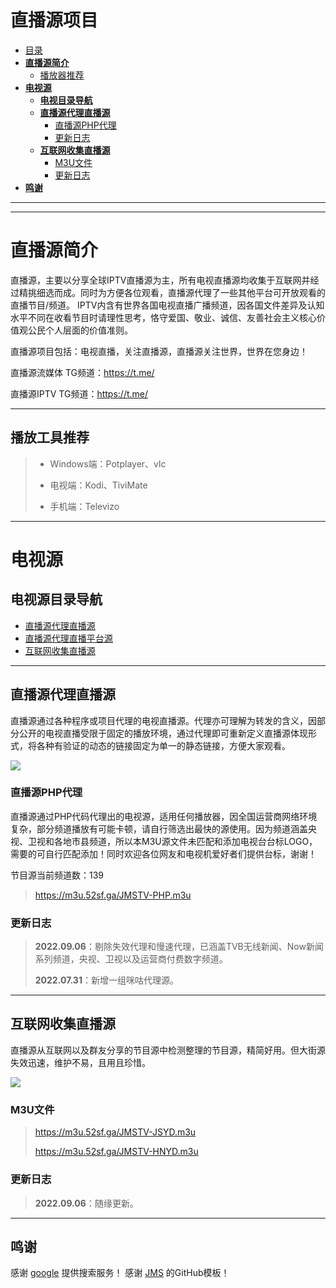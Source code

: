 # 直播源项目

- [目录](#目录)
- [**直播源简介**](#直播源仓库简介)
    - [播放器推荐](#播放器推荐)
- [**电视源**](#电视源)
  - [**电视目录导航**](#电视目录导航)
  - [**直播源代理直播源**](#直播源代理直播源)
    - [直播源PHP代理](#直播源php代理-1)
    - [更新日志](#更新日志-1)
  - [**互联网收集直播源**](#互联网收集直播源)
    - [M3U文件](#m3u文件-2)
    - [更新日志](#更新日志-2)
- [**鸣谢**](#鸣谢)  
---
---

# **直播源简介**


直播源，主要以分享全球IPTV直播源为主，所有电视直播源均收集于互联网并经过精挑细选而成。同时为方便各位观看，直播源代理了一些其他平台可开放观看的直播节目/频道。
IPTV内含有世界各国电视直播广播频道，因各国文件差异及认知水平不同在收看节目时请理性思考，恪守爱国、敬业、诚信、友善社会主义核心价值观公民个人层面的价值准则。

直播源项目包括：电视直播，关注直播源，直播源关注世界，世界在您身边！

直播源流媒体 TG频道：https://t.me/

直播源IPTV TG频道：https://t.me/

---



## 播放工具推荐
> * Windows端：Potplayer、vlc
> 
> * 电视端：Kodi、TiviMate
> 
> * 手机端：Televizo
> 

---


# **电视源**
## **电视源目录导航**
* [直播源代理直播源](#直播源代理直播源)
* [直播源代理直播平台源](#直播源代理直播平台源)
* [互联网收集直播源](#互联网收集直播源)


---


## **直播源代理直播源**
直播源通过各种程序或项目代理的电视直播源。代理亦可理解为转发的含义，因部分公开的电视直播受限于固定的播放环境，通过代理即可重新定义直播源体现形式，将各种有验证的动态的链接固定为单一的静态链接，方便大家观看。


![](https://img.shields.io/badge/%E6%9B%B4%E6%96%B0%E6%97%A5%E6%9C%9F-2022.09.06-brightgreen?style=for-the-badge)


### 直播源PHP代理

直播源通过PHP代码代理出的电视源，适用任何播放器，因全国运营商网络环境复杂，部分频道播放有可能卡顿，请自行筛选出最快的源使用。因为频道涵盖央视、卫视和各地市县频道，所以本M3U源文件未匹配和添加电视台台标LOGO，需要的可自行匹配添加！同时欢迎各位网友和电视机爱好者们提供台标，谢谢！

节目源当前频道数：139

> https://m3u.52sf.ga/JMSTV-PHP.m3u
> 

### 更新日志
> **2022.09.06**：剔除失效代理和慢速代理，已涵盖TVB无线新闻、Now新闻系列频道，央视、卫视以及运营商付费数字频道。
> 
> **2022.07.31**：新增一组咪咕代理源。
> 
> 


---



## **互联网收集直播源**
直播源从互联网以及群友分享的节目源中检测整理的节目源，精简好用。但大街源失效迅速，维护不易，且用且珍惜。


![](https://img.shields.io/badge/%E6%9B%B4%E6%96%B0%E6%97%A5%E6%9C%9F-2022.09.06-brightgreen?style=for-the-badge)

### M3U文件

> https://m3u.52sf.ga/JMSTV-JSYD.m3u
> 
> https://m3u.52sf.ga/JMSTV-HNYD.m3u
> 

### 更新日志
> **2022.09.06**：随缘更新。
> 


---

## 鸣谢

感谢  [google](https://google.com/) 提供搜索服务！
感谢  [JMS](https://jmstv.github.io//) 的GitHub模板！

